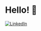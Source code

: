 # Hello! 🫡

[![LinkedIn](https://img.shields.io/badge/linkedin-%230077B5.svg?style=for-the-badge&logo=linkedin&logoColor=white)](https://linkedin.com/in/hecam)
